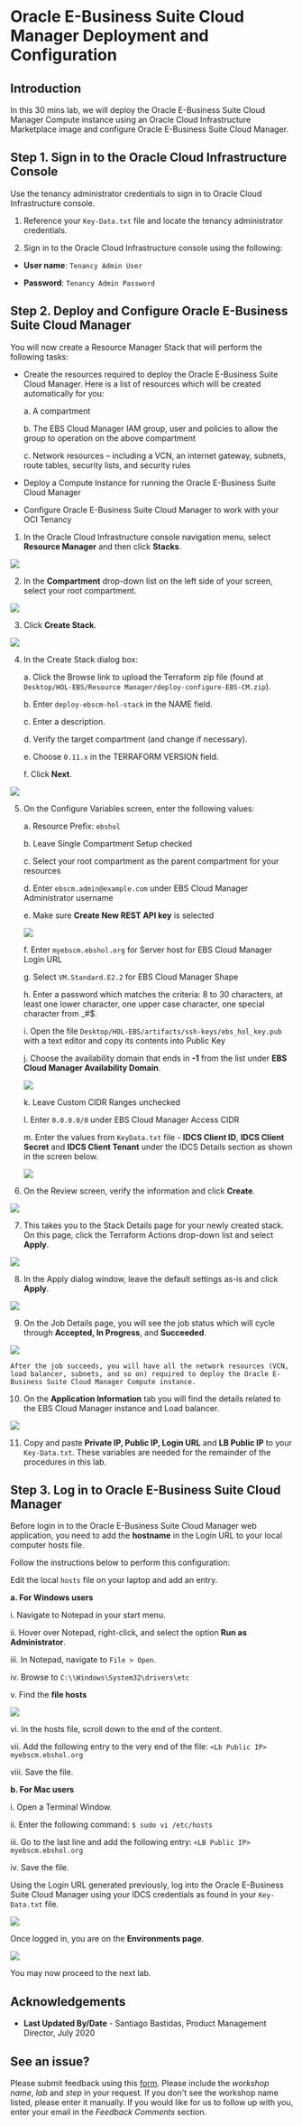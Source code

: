 # Oracle E-Business Suite Cloud Manager Deployment and Configuration

## Introduction
In this 30 mins lab, we will deploy the Oracle E-Business Suite Cloud Manager Compute instance using an Oracle Cloud Infrastructure Marketplace image and configure Oracle E-Business Suite Cloud Manager.

## Step 1. Sign in to the Oracle Cloud Infrastructure Console

Use the tenancy administrator credentials to sign in to Oracle Cloud Infrastructure console.

1. Reference your ``Key-Data.txt`` file and locate the tenancy administrator credentials.

2. Sign in to the Oracle Cloud Infrastructure console using the following:

* **User name**: ``Tenancy Admin User``

* **Password**: ``Tenancy Admin Password``

## Step 2. Deploy and Configure Oracle E-Business Suite Cloud Manager

You will now create a Resource Manager Stack that will perform the following tasks:

* Create the resources required to deploy the Oracle E-Business Suite Cloud Manager. Here is a list of resources which will be created automatically for you:

    a. A compartment

    b. The EBS Cloud Manager IAM group, user and policies to allow the group to operation on the above compartment

    c. Network resources – including a VCN, an internet gateway, subnets, route tables, security lists, and security rules
    
* Deploy a Compute Instance for running the Oracle E-Business Suite Cloud Manager

* Configure Oracle E-Business Suite Cloud Manager to work with your OCI Tenancy

1. In the Oracle Cloud Infrastructure console navigation menu, select **Resource Manager** and then click **Stacks**.

![](./images/1.png " ")

2. In the **Compartment** drop-down list on the left side of your screen, select your root compartment.

![](./images/2.png " ")

3. Click **Create Stack**.

![](./images/3.png " ")

4. In the Create Stack dialog box:

    a. Click the Browse link to upload the Terraform zip file (found at ``Desktop/HOL-EBS/Resource Manager/deploy-configure-EBS-CM.zip``).

    b. Enter ``deploy-ebscm-hol-stack`` in the NAME field.

    c. Enter a description.

    d. Verify the target compartment (and change if necessary). 
    
    e. Choose ``0.11.x`` in the TERRAFORM VERSION field.

    f. Click **Next**.

![](./images/4.png " ")

5. On the Configure Variables screen, enter the following values:

    a. Resource Prefix: ``ebshol``

    b. Leave Single Compartment Setup checked

    c. Select your root compartment as the parent compartment for your resources

    d. Enter ``ebscm.admin@example.com`` under EBS Cloud Manager Administrator username

    e. Make sure **Create New REST API key** is selected

    ![](./images/5.png " ")

    f. Enter ``myebscm.ebshol.org`` for Server host for EBS Cloud Manager Login URL

    g. Select ``VM.Standard.E2.2`` for EBS Cloud Manager Shape

    h. Enter a password which matches the criteria: 8 to 30 characters, at least one lower character, one upper case character, one special character from _#$.

    i. Open the file ``Desktop/HOL-EBS/artifacts/ssh-keys/ebs_hol_key.pub`` with a text editor and copy its contents into Public Key

    j. Choose the availability domain that ends in **-1** from the list under **EBS Cloud Manager Availability Domain**.

    ![](./images/6.png " ")

    k. Leave Custom CIDR Ranges unchecked

    l. Enter ``0.0.0.0/0`` under EBS Cloud Manager Access CIDR

    m. Enter the values from ``KeyData.txt`` file - **IDCS Client ID**, **IDCS Client Secret** and **IDCS Client Tenant** under the IDCS Details section as shown       in the screen below.

    ![](./images/7.png " ")

6. On the Review screen, verify the information and click **Create**.

![](./images/8.png " ")

7. This takes you to the Stack Details page for your newly created stack. On this page, click the Terraform Actions drop-down list and select **Apply**.

![](./images/9.png " ")

8. In the Apply dialog window, leave the default settings as-is and click **Apply**.

![](./images/10.png " ")

9. On the Job Details page, you will see the job status which will cycle through **Accepted, In Progress**, and **Succeeded**.

![](./images/11.png " ")

``After the job succeeds, you will have all the network resources (VCN, load balancer, subnets, and so on) required to deploy the Oracle E-Business Suite Cloud Manager Compute instance.``

10. On the **Application Information** tab you will find the details related to the EBS Cloud Manager instance and Load balancer.

![](./images/12.png " ")

11. Copy and paste **Private IP, Public IP, Login URL** and **LB Public IP** to your ``Key-Data.txt``. These variables are needed for the remainder of the procedures in this lab.

## Step 3. Log in to Oracle E-Business Suite Cloud Manager

Before login in to the Oracle E-Business Suite Cloud Manager web application, you need to add the **hostname** in the Login URL to your local computer hosts file. 

Follow the instructions below to perform this configuration:

Edit the local ``hosts`` file on your laptop and add an entry. 

  **a. For Windows users**

   i. Navigate to Notepad in your start menu.
    
   ii. Hover over Notepad, right-click, and select the option **Run as Administrator**.
    
   iii. In Notepad, navigate to ``File > Open``.
    
   iv. Browse to ``C:\\Windows\System32\drivers\etc``
    
   v. Find the **file hosts**

   ![](./images/13.png " ")

   vi. In the hosts file, scroll down to the end of the content.

   vii. Add the following entry to the very end of the file: ``<Lb Public IP> myebscm.ebshol.org``

   viii. Save the file.

 **b. For Mac users**

   i. Open a Terminal Window.

   ii. Enter the following command: ``$ sudo vi /etc/hosts``

   iii. Go to the last line and add the following entry: ``<LB Public IP> myebscm.ebshol.org``

   iv. Save the file.

Using the Login URL generated previously, log into the Oracle E-Business Suite Cloud Manager using your IDCS credentials as found in your ``Key-Data.txt`` file.

![](./images/14.png " ")

Once logged in, you are on the **Environments page**.

![](./images/15.png " ")

You may now proceed to the next lab.

## Acknowledgements

- **Last Updated By/Date** - Santiago Bastidas, Product Management Director, July 2020

## See an issue?
Please submit feedback using this [form](https://apexapps.oracle.com/pls/apex/f?p=133:1:::::P1_FEEDBACK:1). Please include the *workshop name*, *lab* and *step* in your request.  If you don't see the workshop name listed, please enter it manually. If you would like for us to follow up with you, enter your email in the *Feedback Comments* section. 
